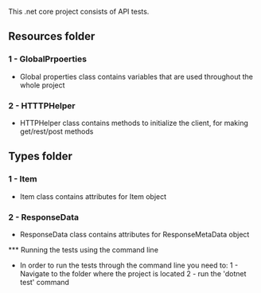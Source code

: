 ﻿This .net core project consists of API tests. 

## Resources folder
### 1 - GlobalPrpoerties
- Global properties class contains variables that are used throughout the whole project
### 2 - HTTTPHelper 
- HTTPHelper class contains methods to initialize the client, for making get/rest/post methods

## Types folder
### 1 - Item 
- Item class contains attributes for Item object
### 2 - ResponseData
- ResponseData class contains attributes for ResponseMetaData object

*** Running the tests using the command line
- In order to run the tests through the command line you need to:
1 - Navigate to the folder where the project is located
2 - run the 'dotnet test' command